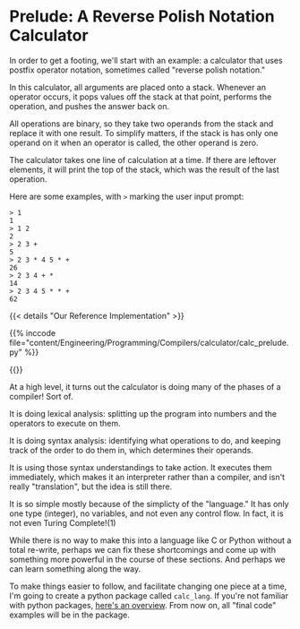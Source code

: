 # Prelude: A Reverse Polish Notation Calculator


In order to get a footing, we'll start with an example: a calculator that uses postfix operator notation, sometimes called "reverse polish notation."

In this calculator, all arguments are placed onto a stack. Whenever an operator occurs, it pops values off the stack at that point, performs the operation, and pushes the answer back on.

All operations are binary, so they take two operands from the stack and replace it with one result. To simplify matters, if the stack is has only one operand on it when an operator is called, the other operand is zero.

The calculator takes one line of calculation at a time. If there are leftover elements, it will print the top of the stack, which was the result of the last operation.

Here are some examples, with `>` marking the user input prompt:

```
> 1
1
> 1 2
2
> 2 3 +
5
> 2 3 * 4 5 * +
26
> 2 3 4 + *
14
> 2 3 4 5 * * +
62
```

{{< details "Our Reference Implementation" >}}

{{% inccode file="content/Engineering/Programming/Compilers/calculator/calc_prelude.py" %}}

{{</details>}}

At a high level, it turns out the calculator is doing many of the phases of a compiler! Sort of.

It is doing lexical analysis: splitting up the program into numbers and the operators to execute on them.

It is doing syntax analysis: identifying what operations to do, and keeping track of the order to do them in, which determines their operands.

It is using those syntax understandings to take action. It executes them immediately, which makes it an interpreter rather than a compiler, and isn't really "translation", but the idea is still there.

It is so simple mostly because of the simplicty of the "language." It has only one type (integer), no variables, and not even any control flow. In fact, it is not even Turing Complete!<a class="ptr">(1)</a>

While there is no way to make this into a language like C or Python without a total re-write, perhaps we can fix these shortcomings and come up with something more powerful in the course of these sections. And perhaps we can learn something along the way.

To make things easier to follow, and facilitate changing one piece at a time, I'm going to create a python package called `calc_lang`. If you're not familiar with python packages, [here's an overview](https://pythongeeks.org/python-packages/). From now on, all "final code" examples will be in the package.

<ol hidden id="footnotes">
<li>Aside from the lack of control flow, this is because our abstract machine requires data to be accessed in stack order (LIFO).

Even if memory and the number of operations were infinite (as is the case in a Turing machine), this data access pattern makes certain problems uncomputable. In order to make it Turing complete, at least one operation that allows random access (i.e. read from the middle without deleting the data above it) is necessary. This was proven several decades ago.

It would suffice, for example, to add a second parallel stack, and let operations choose between them. It would also suffice to force data accesses into queue order (FIFO) instead.
</li>
</ol>
